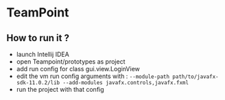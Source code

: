 # TeamPoint

## How to run it ?

- launch Intellij IDEA
- open Teampoint/prototypes as project
- add run config for class gui.view.LoginView
- edit the vm run config arguments with : `--module-path path/to/javafx-sdk-11.0.2/lib --add-modules javafx.controls,javafx.fxml`
- run the project with that config
